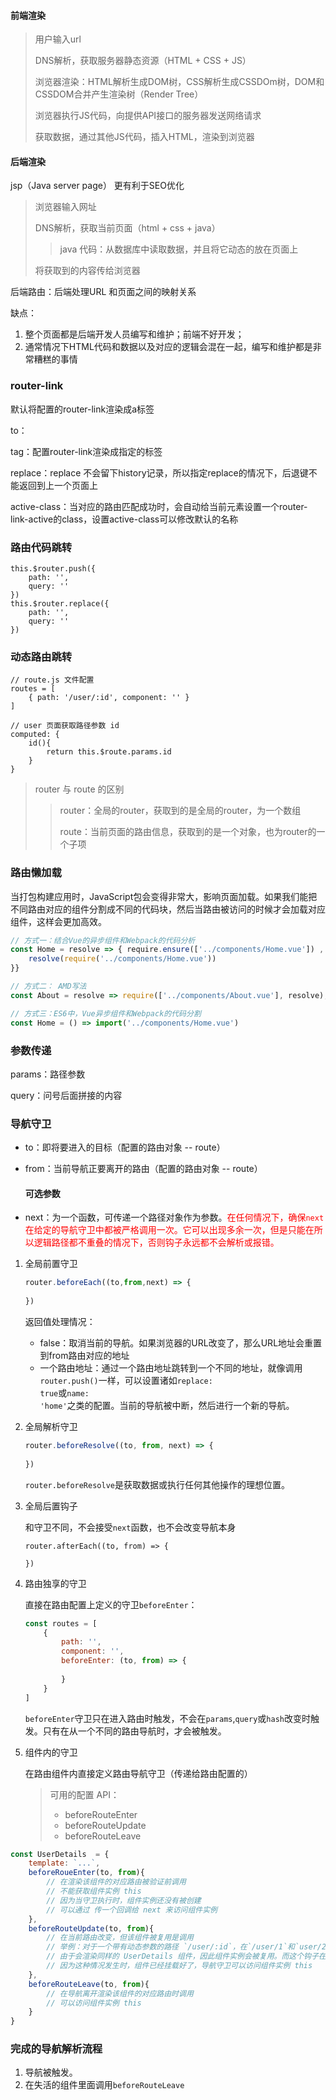 #### 前端渲染

> 用户输入url
>
> DNS解析，获取服务器静态资源（HTML + CSS + JS）
>
> 浏览器渲染：HTML解析生成DOM树，CSS解析生成CSSDOm树，DOM和CSSDOM合并产生渲染树（Render Tree）
>
> 浏览器执行JS代码，向提供API接口的服务器发送网络请求
>
> 获取数据，通过其他JS代码，插入HTML，渲染到浏览器



#### 后端渲染  

jsp（Java server page） 更有利于SEO优化

> 浏览器输入网址 
>
> DNS解析，获取当前页面（html + css + java）
>
> > java 代码：从数据库中读取数据，并且将它动态的放在页面上
>
> 将获取到的内容传给浏览器

后端路由：后端处理URL 和页面之间的映射关系

缺点：

1. 整个页面都是后端开发人员编写和维护；前端不好开发；
2. 通常情况下HTML代码和数据以及对应的逻辑会混在一起，编写和维护都是非常糟糕的事情



### router-link

默认将配置的router-link渲染成a标签

to：

tag：配置router-link渲染成指定的标签

replace：replace 不会留下history记录，所以指定replace的情况下，后退键不能返回到上一个页面上

active-class：当<router-link>对应的路由匹配成功时，会自动给当前元素设置一个router-link-active的class，设置active-class可以修改默认的名称

> 



### 路由代码跳转

```vue
this.$router.push({
	path: '',
	query: ''
})
this.$router.replace({
	path: '',
	query: ''
})
```

### 动态路由跳转

```vue
// route.js 文件配置
routes = [
	{ path: '/user/:id', component: '' }
]

// user 页面获取路径参数 id
computed: {
	id(){
		return this.$route.params.id
	}
}
```

> router 与 route 的区别
>
> > router：全局的router，获取到的是全局的router，为一个数组
> >
> > route：当前页面的路由信息，获取到的是一个对象，也为router的一个子项

###  路由懒加载

当打包构建应用时，JavaScript包会变得非常大，影响页面加载。如果我们能把不同路由对应的组件分割成不同的代码块，然后当路由被访问的时候才会加载对应组件，这样会更加高效。

```js
// 方式一：结合Vue的异步组件和Webpack的代码分析
const Home = resolve => { require.ensure(['../components/Home.vue']) , () => {
    resolve(require('../components/Home.vue'))
}}

// 方式二： AMD写法
const About = resolve => require(['../components/About.vue'], resolve);

// 方式三：ES6中，Vue异步组件和Webpack的代码分割
const Home = () => import('../components/Home.vue')
```

### 参数传递

params：路径参数

query：问号后面拼接的内容

### 导航守卫 

* to：即将要进入的目标（配置的路由对象 -- route）

* from：当前导航正要离开的路由（配置的路由对象 -- route）

  #### 可选参数

* next：为一个函数，可传递一个路径对象作为参数。<font color='#f00'>在任何情况下，确保<code>next</code>在给定的导航守卫中都被严格调用一次。它可以出现多余一次，但是只能在所以逻辑路径都不重叠的情况下，否则钩子永远都不会解析或报错。</font>

1. 全局前置守卫

   ```js
   router.beforeEach((to,from,next) => {
       
   })
   ```

   返回值处理情况：

   - false：取消当前的导航。如果浏览器的URL改变了，那么URL地址会重置到from路由对应的地址
   - 一个路由地址：通过一个路由地址跳转到一个不同的地址，就像调用<code>router.push()</code>一样，可以设置诸如<code>replace: true</code>或<code>name: 'home'</code>之类的配置。当前的导航被中断，然后进行一个新的导航。

2. 全局解析守卫

   ```js
   router.beforeResolve((to, from, next) => {
       
   })
   ```

   <code>router.beforeResolve</code>是获取数据或执行任何其他操作的理想位置。

3. 全局后置钩子

   和守卫不同，不会接受<code>next</code>函数，也不会改变导航本身

   ```jd
   router.afterEach((to, from) => {
   
   })
   ```

   

4. 路由独享的守卫

   直接在路由配置上定义的守卫<code>beforeEnter</code>：

   ```js
   const routes = [
       {
           path: '',
           component: '',
           beforeEnter: (to, from) => {
               
           }
       }
   ]
   ```

   <code>beforeEnter</code>守卫只在进入路由时触发，不会在<code>params</code>,<code>query</code>或<code>hash</code>改变时触发。只有在从一个不同的路由导航时，才会被触发。

5. 组件内的守卫

   在路由组件内直接定义路由导航守卫（传递给路由配置的）

   > 可用的配置 API：
   >
   > - beforeRouteEnter
   > - beforeRouteUpdate
   > - beforeRouteLeave

```js
const UserDetails  = {
    template: `...`,
    beforeRoueEnter(to, from){
        // 在渲染该组件的对应路由被验证前调用
        // 不能获取组件实例 this
        // 因为当守卫执行时，组件实例还没有被创建
        // 可以通过 传一个回调给 next 来访问组件实例
    },
    beforeRouteUpdate(to, from){
        // 在当前路由改变，但该组件被复用是调用
        // 举例：对于一个带有动态参数的路径 `/user/:id`，在`/user/1`和`user/2`之间跳转时
        // 由于会渲染同样的 UserDetails 组件，因此组件实例会被复用。而这个钩子在这个情况下被调用
        // 因为这种情况发生时，组件已经挂载好了，导航守卫可以访问组件实例 this
    },
    beforeRouteLeave(to, from){
        // 在导航离开渲染该组件的对应路由时调用
        // 可以访问组件实例 this
    }
}
```



### 完成的导航解析流程

1. 导航被触发。
2. 在失活的组件里面调用<code>beforeRouteLeave</code>
